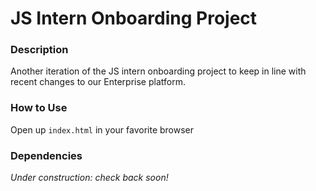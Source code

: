 # JS Intern Onboarding Project

### Description
Another iteration of the JS intern onboarding project to keep in line with recent changes to our Enterprise platform.

### How to Use
Open up `index.html` in your favorite browser

### Dependencies
_Under construction: check back soon!_
